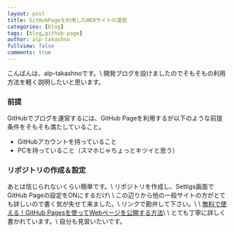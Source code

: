 ```yaml
---
layout: post
title: GitHubPageを利用したWEBサイトの運営
categories: [blog]
tags: [blog,github-page]
author: alp-takashno
fullview: false
comments: true
---
```


こんばんは、alp-takashnoです。\\
開発ブログを設けましたのでそもそもの利用方法を軽く説明したいと思います。

### 前提
GitHubでブログを運営するには、GitHub Pageを利用するが以下のような前提条件をそもそも満たしていること。
- GitHubアカウントを持っていること
- PCを持っていること（スマホじゃちょっとキツイと思う）

### リポジトリの作成＆設定
あとは信じられないくらい簡単です。\\
リポジトリを作成し、Settigs画面でGitHub Pageの設定をONにするだけ\\
\\
この辺りから他の一般サイトの方がとても詳しいので書く気が失せて来ました。\\
リンクで勘弁して下さい。\\
\\
[無料で使える！GitHub Pagesを使ってWebページを公開する方法](https://techacademy.jp/magazine/6445)\\
\\
とても丁寧に詳しく書かれています。\\
自分も見習いたいです。
